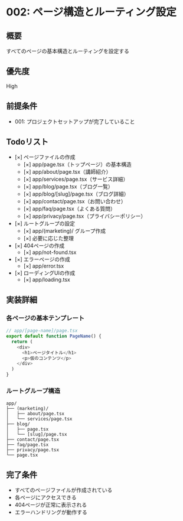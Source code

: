 # 002: ページ構造とルーティング設定

## 概要

すべてのページの基本構造とルーティングを設定する

## 優先度

High

## 前提条件

- 001: プロジェクトセットアップが完了していること

## Todoリスト

- [×] ページファイルの作成
  - [×] app/page.tsx（トップページ）の基本構造
  - [×] app/about/page.tsx（講師紹介）
  - [×] app/services/page.tsx（サービス詳細）
  - [×] app/blog/page.tsx（ブログ一覧）
  - [×] app/blog/[slug]/page.tsx（ブログ詳細）
  - [×] app/contact/page.tsx（お問い合わせ）
  - [×] app/faq/page.tsx（よくある質問）
  - [×] app/privacy/page.tsx（プライバシーポリシー）
- [×] ルートグループの設定
  - [×] app/(marketing)/ グループ作成
  - [×] 必要に応じた整理
- [×] 404ページの作成
  - [×] app/not-found.tsx
- [×] エラーページの作成
  - [×] app/error.tsx
- [×] ローディングUIの作成
  - [×] app/loading.tsx

## 実装詳細

### 各ページの基本テンプレート

```typescript
// app/[page-name]/page.tsx
export default function PageName() {
  return (
    <div>
      <h1>ページタイトル</h1>
      <p>仮のコンテンツ</p>
    </div>
  )
}
```

### ルートグループ構造

```
app/
├── (marketing)/
│   ├── about/page.tsx
│   └── services/page.tsx
├── blog/
│   ├── page.tsx
│   └── [slug]/page.tsx
├── contact/page.tsx
├── faq/page.tsx
├── privacy/page.tsx
└── page.tsx
```

## 完了条件

- すべてのページファイルが作成されている
- 各ページにアクセスできる
- 404ページが正常に表示される
- エラーハンドリングが動作する
